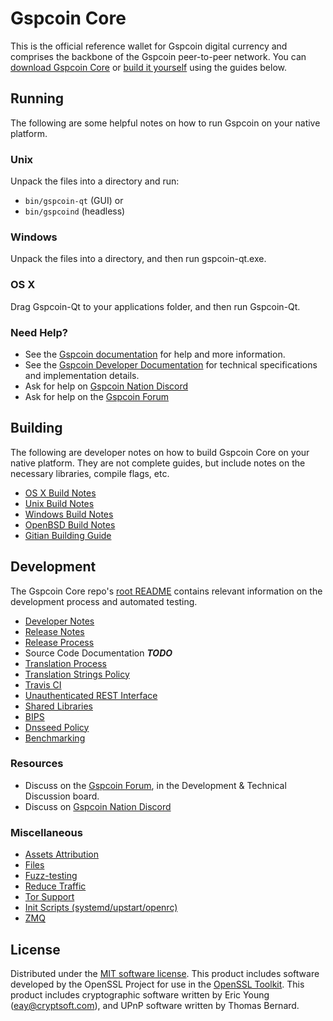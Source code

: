Gspcoin Core
==========

This is the official reference wallet for Gspcoin digital currency and comprises the backbone of the Gspcoin peer-to-peer network. You can [download Gspcoin Core](https://www.gspcoin.org/downloads/) or [build it yourself](#building) using the guides below.

Running
---------------------
The following are some helpful notes on how to run Gspcoin on your native platform.

### Unix

Unpack the files into a directory and run:

- `bin/gspcoin-qt` (GUI) or
- `bin/gspcoind` (headless)

### Windows

Unpack the files into a directory, and then run gspcoin-qt.exe.

### OS X

Drag Gspcoin-Qt to your applications folder, and then run Gspcoin-Qt.

### Need Help?

* See the [Gspcoin documentation](https://docs.gspcoin.org)
for help and more information.
* See the [Gspcoin Developer Documentation](https://gspcoin-docs.github.io/) 
for technical specifications and implementation details.
* Ask for help on [Gspcoin Nation Discord](http://gspcoinchat.org)
* Ask for help on the [Gspcoin Forum](https://gspcoin.org/forum)

Building
---------------------
The following are developer notes on how to build Gspcoin Core on your native platform. They are not complete guides, but include notes on the necessary libraries, compile flags, etc.

- [OS X Build Notes](build-osx.md)
- [Unix Build Notes](build-unix.md)
- [Windows Build Notes](build-windows.md)
- [OpenBSD Build Notes](build-openbsd.md)
- [Gitian Building Guide](gitian-building.md)

Development
---------------------
The Gspcoin Core repo's [root README](/README.md) contains relevant information on the development process and automated testing.

- [Developer Notes](developer-notes.md)
- [Release Notes](release-notes.md)
- [Release Process](release-process.md)
- Source Code Documentation ***TODO***
- [Translation Process](translation_process.md)
- [Translation Strings Policy](translation_strings_policy.md)
- [Travis CI](travis-ci.md)
- [Unauthenticated REST Interface](REST-interface.md)
- [Shared Libraries](shared-libraries.md)
- [BIPS](bips.md)
- [Dnsseed Policy](dnsseed-policy.md)
- [Benchmarking](benchmarking.md)

### Resources
* Discuss on the [Gspcoin Forum](https://gspcoin.org/forum), in the Development & Technical Discussion board.
* Discuss on [Gspcoin Nation Discord](http://gspcoinchat.org)

### Miscellaneous
- [Assets Attribution](assets-attribution.md)
- [Files](files.md)
- [Fuzz-testing](fuzzing.md)
- [Reduce Traffic](reduce-traffic.md)
- [Tor Support](tor.md)
- [Init Scripts (systemd/upstart/openrc)](init.md)
- [ZMQ](zmq.md)

License
---------------------
Distributed under the [MIT software license](/COPYING).
This product includes software developed by the OpenSSL Project for use in the [OpenSSL Toolkit](https://www.openssl.org/). This product includes
cryptographic software written by Eric Young ([eay@cryptsoft.com](mailto:eay@cryptsoft.com)), and UPnP software written by Thomas Bernard.
